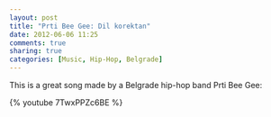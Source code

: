 ```yaml
---
layout: post
title: "Prti Bee Gee: Dil korektan"
date: 2012-06-06 11:25
comments: true
sharing: true
categories: [Music, Hip-Hop, Belgrade] 
---
```


This is a great song made by a Belgrade hip-hop band Prti Bee Gee:

{% youtube 7TwxPPZc6BE %}

